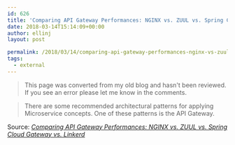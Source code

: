 ```yaml
---
id: 626
title: 'Comparing API Gateway Performances: NGINX vs. ZUUL vs. Spring Cloud Gateway vs. Linkerd'
date: 2018-03-14T15:14:09+00:00
author: ellinj
layout: post

permalink: /2018/03/14/comparing-api-gateway-performances-nginx-vs-zuul-vs-spring-cloud-gateway-vs-linkerd/
tags:
  - external
---
```

>This page was converted from my old blog and hasn't been reviewed. If you see an error please let me know in the comments.

> There are some recommended architectural patterns for applying Microservice concepts. One of these patterns is the API Gateway.

Source: _[Comparing API Gateway Performances: NGINX vs. ZUUL vs. Spring Cloud Gateway vs. Linkerd](https://engineering.opsgenie.com/comparing-api-gateway-performances-nginx-vs-zuul-vs-spring-cloud-gateway-vs-linkerd-b2cc59c65369)_